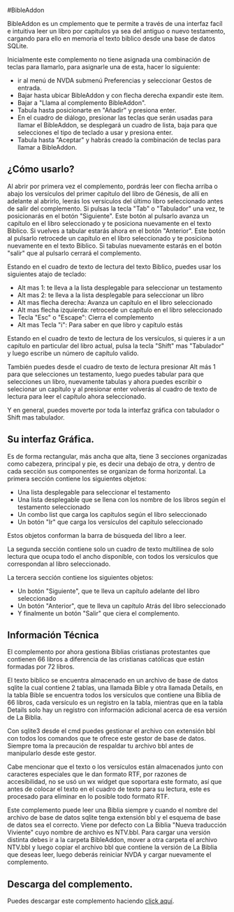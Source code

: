 #BibleAddon


BibleAddon es un cmplemento que te permite a través de una interfaz facíl e intuitiva leer un libro por capitulos ya sea del antiguo o nuevo testamento, cargando para ello en memoria el texto biblico desde una base de datos SQLite.

Inicialmente este complemento no tiene asignada una combinación de teclas para llamarlo, para asignarle una de esta, hacer lo siguiente:

* ir al menú de NVDA  submenú Preferencias y seleccionar Gestos de entrada.
* Bajar hasta ubicar BibleAddon y con flecha derecha expandir este item.
* Bajar a "Llama al complemento BibleAddon".
* Tabula hasta  posicionarte en "Añadir" y presiona enter.
* En el cuadro de diálogo, presionar las teclas que serán usadas para llamar el BibleAddon, se desplegará  un cuadro de lista, baja para que selecciones el tipo de teclado a usar y presiona enter.
* Tabula hasta "Aceptar" y habrás creado la combinación de teclas para llamar a BibleAddon.


## ¿Cómo usarlo?
Al abrir  por primera vez el complemento, pordrás leer con flecha arriba o abajo los versículos del primer capítulo del libro de Génesis,  de allí en adelante al abrirlo,  leerás  los versículos del último libro seleccionado antes de salir del complemento. 
Si pulsas la tecla "Tab" o "Tabulador" una vez, te posicionarás en el botón "Siguiente". Este botón al pulsarlo avanza un capítulo en el libro seleccionado y te posiciona nuevamente en el   texto Biblico.
Si vuelves a tabular estarás ahora en el botón "Anterior". Este botón al pulsarlo retrocede un capítulo en el libro seleccionado y te posiciona nuevamente en el   texto Biblico.
Si tabulas nuevamente estarás en el botón "salir" que al pulsarlo cerrará el complemento.

Estando en el cuadro de texto de lectura del texto Biblico, puedes usar los siguientes atajo de teclado:

* Alt mas 1: te lleva a la lista desplegable para seleccionar un testamento
* Alt mas 2: te lleva a la lista desplegable para seleccionar un libro
* Alt mas flecha derecha: Avanza un capítulo en el libro seleccionado
* Alt mas flecha izquierda: retrocede un capítulo en el libro seleccionado
* Tecla "Esc" o "Escape": Cierra el complemento
* Alt mas Tecla "i": Para saber en que libro y capítulo estás

Estando en el cuadro de texto de lectura de los versículos, si quieres ir a un capítulo en particular del libro actual, pulsa la tecla "Shift" mas "Tabulador" y luego escribe un número de capítulo valido.

También puedes desde el cuadro de texto de lectura presionar Alt más 1 para que selecciones un testamento, luego puedes tabular para que selecciones un libro, nuevamente tabulas y ahora puedes escribir o selecionar un capítulo y al presionar enter volverás al cuadro de texto de lectura para leer el capítulo ahora seleccionado.

Y en general, puedes moverte por toda la interfaz gráfica con tabulador o Shift mas tabulador.


## Su interfaz Gráfica.
Es de forma rectangular, más ancha que alta, tiene   3 secciones organizadas como cabezera, principal y pie, es decir una debajo de otra, y dentro de cada sección sus componentes se organizan de forma horizontal. 
La primera sección   contiene los siguientes objetos:

* Una lista desplegable para seleccionar el testamento
* Una lista desplegable que se llena  con los nombre de los libros según el testamento seleccionado
* Un combo list que carga los capítulos según el libro seleccionado
* Un botón "Ir" que carga los versículos del capítulo seleccionado

Estos objetos conforman la barra de búsqueda del libro a leer.

La segunda sección contiene solo un cuadro de texto multilínea de solo lectura que ocupa todo el ancho disponible, con todos los versículos que correspondan al libro seleccionado. 

La tercera sección contiene los siguientes objetos: 

* Un botón "Siguiente", que te lleva un capítulo adelante del libro seleccionado
* Un botón "Anterior", que te lleva un capítulo Atrás del libro seleccionado
* Y finalmente un botón "Salir" que ciera el complemento.

## Información Técnica
El complemento por ahora gestiona Biblias cristianas protestantes que contienen 66 libros a diferencia de las cristianas católicas que están formadas por 72 libros.

El texto biblico se encuentra almacenado en un archivo de base de datos sqlite la cual contiene 2 tablas, una llamada Bible y otra llamada Details, en la tabla Bible se encuentra todos los versículos que contiene una Biblia de 66 libros, cada versículo es un registro en la tabla, mientras que en la tabla Details solo hay un registro con información adicional acerca de esa versión de La Biblia.

Con sqlite3 desde el cmd puedes gestionar el archivo con extensión bbl con todos los comandos que te ofrece este gestor de base de datos. Siempre toma la precaución de respaldar tu archivo bbl antes de manipularlo desde este gestor. 

Cabe mencionar que el texto o los versículos están almacenados junto con caracteres especiales que le dan formato RTF, por razones de accesibilidad, no se usó un wx widget que soportara este formato, así que antes de colocar el texto en el cuadro de texto para su lectura, este es procesado para eliminar en lo posible todo formato RTF. 

Este complemento puede leer una Biblia siempre y cuando el nombre del archivo de base de datos sqlite tenga extensión bbl y el esquema de base de datos sea el correcto. Viene por defecto con La Biblia "Nueva traducción Viviente" cuyo nombre de archivo es NTV.bbl.
Para cargar una versión distinta debes ir a la carpeta BibleAddon, mover a otra carpeta el archivo NTV.bbl y luego copiar el archivo bbl que contiene la versión de La Biblia que deseas leer, luego deberás reiniciar NVDA y cargar nuevamente el complemento.


## Descarga del complemento.
Puedes  descargar este  complemento haciendo [click aquí][1].  


[1]: https://drive.google.com/uc?export=download&id=1tqTPs5Ldeco92ip6M9hDlgpA-IQQ_mUL
